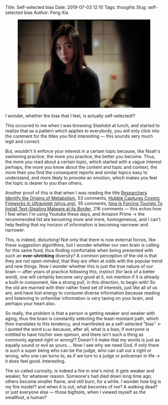 Title: Self-selected bias
Date: 2019-07-03 12:10
Tags: thoughts
Slug: self-selected bias
Author: Feng Xia

<figure class="col s12">
  <img src="images/beautiful%20stare.jpg"/>
</figure>


I wonder, whether the bias that I feel, is actually self-selected!?

This occurred to me when I was browsing Slashdot at lunch, and started
to realize that as a pattern which applies to everybody, you will only
click into the comment for the titles you find interesting &mdash;
this sounds very much legit and correct.

But, wouldn't it enforce your interest in a certain topic because,
like Noah's swimming practice, the more you practice, the better you
become. Thus, the more you read about a certain topic, which started
with a vague interest perhaps, the more you know about the content and
topic and context, the more then you find the consequent reports and
similar topics easy to understand, and more likely to provoke an
emotion, which makes you feel the topic is dearer to you than others.

Another proof of this is that when I was reading the title
[Researchers Identify the Origins of Metabolism][1], 53 comments, 
[Hubble Captures Cosmic Fireworks In Ultraviolet (phys.org)][2], 35
comments, [hina Is Forcing Tourists To Install Text-Stealing Malware
at its Border][3], 216 comments &mdash; this echos how I feel when I'm
using Youtube these days, and Amazon Prime &rarr; the recommended list
are becoming more and more, homogeneous, and I can't help feeling that
my horizon of information is becoming narrower and narrower.

This, is indeed, disturbing! Not only that there is now external
forces, like these suggestion algorithms, but I wonder whether our own
brain is calling for this same food, thus finding comfortable when
being presented with such an **ever-shrinking** diversity? A common
perception of the old is that they are not _open-minded_, that they
are often at odds with the popular trend and _new_ things. Now I
wonder whether this is just the true nature of our brain &mdash; after
years of practice following this, instinct (for lack of a better
word), one will certainly become very good at it, not mention if it is
already a built-in component, like a strong pull, in this direction,
to begin with! So the old are married with their rather fixed set of
interests, just like all of us are, and have lost energy to consume
diverse information because reading and listenning to unfamiliar
information is very taxing on your brain, and perhaps your heart
also. 

So really, the problem is that a person is getting weaker and weaker
with aging, thus the brain is constantly selecting the least-resistant
path, which then translates to this tendency, and manifested as a
self-selected "bias" &larr; I quoted the word `bias` because, after
all, what is a bias, if everyone is entitled to have his/her own
opinion, and there isn't such a thing as commonly agreed right or
wrong!? Doesn't it make that my words is just as equally sound or evil
as yours.... Now I see why we need God, if only there is such a super
being who can be the judge, who can call out a right or wrong, who one
can turns to, as if we turn to a judge or policeman in life &rarr; it
does feel good. Interesting.

The so called curiosity, is indeed a fire in one's mind. It gets
weaker and weaker, for whatever reason. Someone's had died down long
time ago; others become smaller flame, and still burn, for a while. I
wonder how big is my fire inside!? and when it is out, what becomes of
me? A walking dead? or just everyone else &mdash; those bigfoots, when
I viewed myself as the smallfoot, a human?

[1]: https://science.slashdot.org/story/19/07/02/0657238/researchers-identify-the-origins-of-metabolism

[2]: https://science.slashdot.org/story/19/07/02/003217/hubble-captures-cosmic-fireworks-in-ultraviolet

[3]: https://yro.slashdot.org/story/19/07/02/164244/china-is-forcing-tourists-to-install-text-stealing-malware-at-its-border

